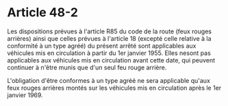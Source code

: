 # Article 48-2

Les dispositions prévues à l'article R85 du code de la route (feux rouges arrières) ainsi que celles prévues à l'article 18 (excepté celle relative à la conformité à un type agréé) du présent arrêté sont applicables aux véhicules mis en circulation à partir du 1er janvier 1955. Elles nesont pas applicables aux véhicules mis en circulation avant cette date, qui peuvent continuer à n'être munis que d'un seul feu rouge arrière.

L'obligation d'être conformes à un type agréé ne sera applicable qu'aux feux rouges arrières montés sur les véhicules mis en circulation après le 1er janvier 1969.
